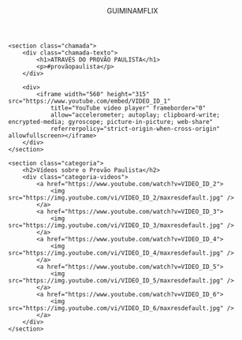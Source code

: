<html lang="pt-BR">

<head>
    <link rel="stylesheet" href="styles.css">
    <link rel="preconnect" href="https://fonts.googleapis.com">
    <link rel="preconnect" href="https://fonts.gstatic.com" crossorigin>
    <link
        href="https://fonts.googleapis.com/css2?family=Chakra+Petch:ital,wght@0,300;0,400;0,500;0,600;0,700;1,300;1,400;1,500;1,600;1,700&display=swap"
        rel="stylesheet">
    <title>Guiminamflix</title>
</head>

<body>
    <header>GUIMINAMFLIX</header>

    <section class="chamada">
        <div class="chamada-texto">
            <h1>ATRAVÉS DO PROVÃO PAULISTA</h1>
            <p>#provãopaulista</p>
        </div>

        <div>
            <iframe width="560" height="315" src="https://www.youtube.com/embed/VIDEO_ID_1" 
                title="YouTube video player" frameborder="0"
                allow="accelerometer; autoplay; clipboard-write; encrypted-media; gyroscope; picture-in-picture; web-share"
                referrerpolicy="strict-origin-when-cross-origin" allowfullscreen></iframe>
        </div>
    </section>

    <section class="categoria">
        <h2>Vídeos sobre o Provão Paulista</h2>
        <div class="categoria-videos">
            <a href="https://www.youtube.com/watch?v=VIDEO_ID_2">
                <img src="https://img.youtube.com/vi/VIDEO_ID_2/maxresdefault.jpg" />
            </a>
            <a href="https://www.youtube.com/watch?v=VIDEO_ID_3">
                <img src="https://img.youtube.com/vi/VIDEO_ID_3/maxresdefault.jpg" />
            </a>
            <a href="https://www.youtube.com/watch?v=VIDEO_ID_4">
                <img src="https://img.youtube.com/vi/VIDEO_ID_4/maxresdefault.jpg" />
            </a>
            <a href="https://www.youtube.com/watch?v=VIDEO_ID_5">
                <img src="https://img.youtube.com/vi/VIDEO_ID_5/maxresdefault.jpg" />
            </a>
            <a href="https://www.youtube.com/watch?v=VIDEO_ID_6">
                <img src="https://img.youtube.com/vi/VIDEO_ID_6/maxresdefault.jpg" />
            </a>
        </div>
    </section>

</body>

</html>
